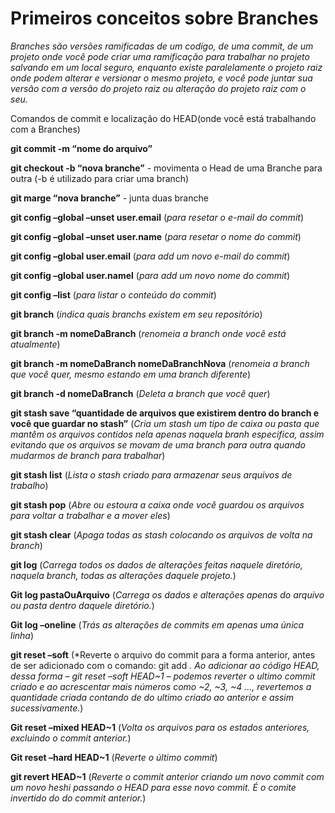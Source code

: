 # Primeiros conceitos sobre Branches



*Branches são versões ramificadas de um codigo, de uma commit, de um projeto onde você pode criar uma ramificação para trabalhar no projeto salvando em um local seguro, enquanto existe paralelamente o projeto raiz onde podem alterar e versionar o mesmo projeto, e você pode juntar sua versão com a versão do projeto raiz ou alteração do projeto raiz com o seu.*


Comandos de commit e localização do HEAD(onde você está trabalhando com a Branches)

**git commit -m “nome do arquivo”**

**git checkout -b “nova branche”** - movimenta o Head de uma Branche para outra (-b é utilizado para criar uma branch)

**git marge “nova branche”** - junta duas branche

**git config –global –unset user.email** (*para resetar o e-mail do commit*)

**git config –global –unset user.name** (*para resetar o nome do commit*)

**git config –global user.email** (*para add um novo e-mail do commit*)

**git config –global user.namel** (*para add um novo nome do commit*)

**git config –list** (*para listar o conteúdo do commit*)

**git branch** (*indica quais branchs existem em seu repositório*)

**git branch -m nomeDaBranch** (*renomeia a branch onde você está atualmente*)

**git branch -m nomeDaBranch nomeDaBranchNova** (*renomeia a branch que você quer, mesmo estando em uma branch diferente*)

**git branch -d nomeDaBranch** (*Deleta a branch que você quer*)

**git stash save “quantidade de arquivos que existirem dentro do branch e você que guardar no stash”** (*Cria um stash um tipo de caixa ou pasta que mantêm os arquivos contidos nela apenas naquela branh especifica, assim evitando que os arquivos se movam de uma branch para outra quando mudarmos de branch para trabalhar*)

**git stash list** (*Lista o stash criado para armazenar seus arquivos de trabalho*)

**git stash pop** (*Abre ou estoura a caixa onde você guardou os arquivos para voltar a trabalhar e a mover eles*)

**git stash clear** (*Apaga todas as stash colocando os arquivos de volta na branch*)

**git log** (*Carrega todos os dados de alterações feitas naquele diretório, naquela branch, todas as alterações daquele projeto.*)

**Git log pastaOuArquivo** (*Carrega os dados e alterações apenas do arquivo ou pasta dentro daquele diretório.*)

**Git log –oneline** (*Trás as alterações de commits em apenas uma única linha*)

**git reset –soft** (*Reverte o arquivo do commit para a forma anterior, antes de ser adicionado com o comando: git add *. Ao adicionar ao código HEAD, dessa forma – git reset –soft HEAD~1 – podemos reverter o ultimo commit criado e ao acrescentar mais números como ~2, ~3, ~4 …, revertemos a quantidade criada contando de do ultimo criado ao anterior e assim sucessivamente.*)

**Git reset –mixed HEAD~1** (*Volta os arquivos para os estados anteriores, excluindo o commit anterior.*)

**Git reset –hard HEAD~1** (*Reverte o último commit*)

**git revert HEAD~1** (*Reverte o commit anterior criando um novo commit com um novo heshi passando o HEAD para esse novo commit. É o comite invertido do do commit anterior.*)
